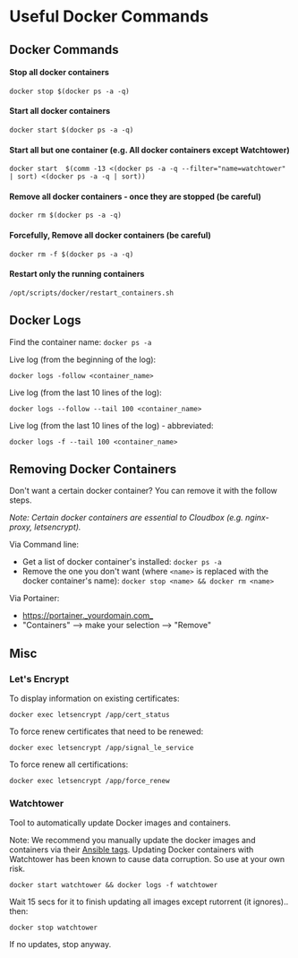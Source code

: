 # Useful Docker Commands

## Docker Commands

#### Stop all docker containers

```text
docker stop $(docker ps -a -q)
```

#### Start all docker containers

```text
docker start $(docker ps -a -q)
```

#### Start all but one container \(e.g. All docker containers except Watchtower\)

```text
docker start  $(comm -13 <(docker ps -a -q --filter="name=watchtower" | sort) <(docker ps -a -q | sort))
```

#### Remove all docker containers - once they are stopped \(be careful\)

```text
docker rm $(docker ps -a -q)
```

#### Forcefully, Remove all docker containers  \(be careful\)

```text
docker rm -f $(docker ps -a -q)
```

#### Restart only the running containers

```text
/opt/scripts/docker/restart_containers.sh
```

## Docker Logs

Find the container name: `docker ps -a`

Live log \(from the beginning of the log\):

```text
docker logs -follow <container_name>
```

Live log \(from the last 10 lines of the log\):

```text
docker logs --follow --tail 100 <container_name>
```

Live log \(from the last 10 lines of the log\) - abbreviated:

```text
docker logs -f --tail 100 <container_name>
```

## Removing Docker Containers

Don't want a certain docker container? You can remove it with the follow steps.

_Note: Certain docker containers are essential to Cloudbox \(e.g. nginx-proxy, letsencrypt\)._

Via Command line:

* Get a list of docker container's installed: `docker ps -a`
* Remove the one you don't want \(where `<name>` is replaced with the docker container's name\): `docker stop <name> && docker rm <name>`

Via Portainer:

* [https://portainer.\_yourdomain.com\_](https://portainer._yourdomain.com_)
* "Containers" --&gt; make your selection --&gt; "Remove"

## Misc

### Let's Encrypt

To display information on existing certificates:

```text
docker exec letsencrypt /app/cert_status
```

To force renew certificates that need to be renewed:

```text
docker exec letsencrypt /app/signal_le_service
```

To force renew all certifications:

```text
docker exec letsencrypt /app/force_renew
```

### Watchtower

Tool to automatically update Docker images and containers.

Note: We recommend you manually update the docker images and containers via their [Ansible tags](../recommended-reading/updating-cloudbox-apps.md). Updating Docker containers with Watchtower has been known to cause data corruption. So use at your own risk.

```text
docker start watchtower && docker logs -f watchtower
```

Wait 15 secs for it to finish updating all images except rutorrent \(it ignores\).. then:

```text
docker stop watchtower
```

If no updates, stop anyway.

